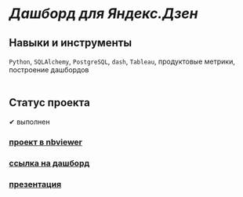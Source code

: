 # <i>Дашборд для Яндекс.Дзен</i>
## <b>Навыки и инструменты</b><br/>
`Python`, `SQLAlchemy`, `PostgreSQL`, `dash`, `Tableau`, продуктовые метрики, построение дашбордов <br/><br/>


## <b>Статус проекта</b><br/>
✔ выполнен <br/>

### [<b>проект в nbviewer</b>](https://nbviewer.org/github/Senyanordwest/yandex.praktikum/blob/main/project_11_tableau_dashboard/dashboard_for_yandex_zen_punenko_da35.ipynb)


### [ссылка на дашборд](https://public.tableau.com/app/profile/senyanordwest/viz/dashboard_for_yandex_zen_punenko_da35/Dashboard1?publish=yes)


### [презентация](https://disk.yandex.ru/i/NrL4b_dpL2iilg)

